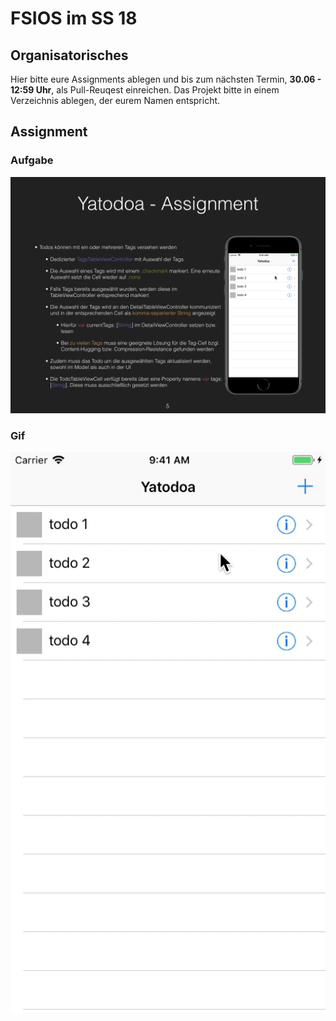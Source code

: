 # FSIOS im SS 18

## Organisatorisches
Hier bitte eure Assignments ablegen und bis zum nächsten Termin, **30.06 - 12:59 Uhr**, als Pull-Reuqest einreichen. Das Projekt bitte in einem Verzeichnis ablegen, der eurem Namen entspricht.

## Assignment
### Aufgabe
![Assigment 06](assignment_06.png "Assigment 06")

### Gif
![Assigment 06](assignment_06.gif "Assigment 06")



